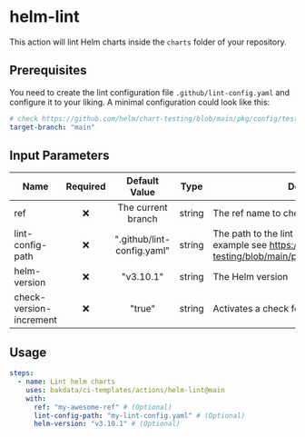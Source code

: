 # helm-lint

This action will lint Helm charts inside the `charts` folder of your repository.

## Prerequisites

You need to create the lint configuration file `.github/lint-config.yaml` and configure it to your liking.
A minimal configuration could look like this:

```yaml
# check https://github.com/helm/chart-testing/blob/main/pkg/config/test_config.yaml for possible configurations
target-branch: "main"
```

## Input Parameters

| Name             | Required |       Default Value        |  Type  | Description                                                                                                                              |
| ---------------- | :------: | :------------------------: | :----: | ---------------------------------------------------------------------------------------------------------------------------------------- |
| ref              |    ❌    |     The current branch     | string | The ref name to checkout the repository                                                                                                  |
| lint-config-path        |    ❌    |      ".github/lint-config.yaml"       | string | The path to the lint configuration file (For an example see https://github.com/helm/chart-testing/blob/main/pkg/config/test_config.yaml) |
| helm-version            |    ❌    |               "v3.10.1"               | string | The Helm version                                                                                                                         |
| check-version-increment |    ❌    |                "true"                 | string | Activates a check for chart version increments.                                                                                          |


## Usage

```yaml
steps:
  - name: Lint helm charts
    uses: bakdata/ci-templates/actions/helm-lint@main
    with:
      ref: "my-awesome-ref" # (Optional)
      lint-config-path: "my-lint-config.yaml" # (Optional)
      helm-version: "v3.10.1" # (Optional)
```
